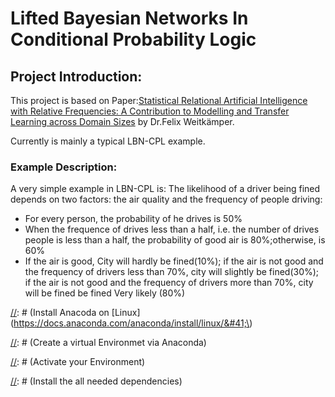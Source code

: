 # Lifted Bayesian Networks In Conditional Probability Logic
## Project Introduction:
This project is based on Paper:[Statistical Relational Artificial Intelligence with Relative Frequencies: A Contribution to Modelling and Transfer Learning across Domain Sizes](https://epub.ub.uni-muenchen.de/76444/) by Dr.Felix Weitkämper.

 Currently is mainly a typical LBN-CPL example.
### Example Description:
A very simple example in LBN-CPL is:
The likelihood of a driver being fined depends on two factors:
the air quality and the  frequency of people driving:
* For every person, the probability of he drives is 50%
* When the frequence of drives less than a half, i.e. the number of drives people is less than a half, the probability of good air is 80%;otherwise, is 60%
* If the air is good, City will hardly be fined(10%); if the air is not good and the frequency of drivers less than 70%, city will slightly be fined(30%); if the air is not good and the frequency of drivers more than 70%, city will be fined be fined Very likely (80%)

[//]: # ()
[//]: # (![]&#40;examples/drive_air_city/formulas_v2.png&#41;)

[//]: # ()
[//]: # ()
[//]: # (#### Domain:)

[//]: # (this example will be in the specify domain, for example:)

[//]: # ()
[//]: # (``Domain: {Paul, James, Alice,...}``)

[//]: # ()
[//]: # (#### GAP:)

[//]: # ()
[//]: # (![]&#40;examples/drive_air_city/GAP.png&#41;)

[//]: # ()
[//]: # (## Project requirements)

[//]: # ()
[//]: # ([Python]&#40;https://www.python.org/downloads/&#41; 3.7 is required to run this project)

[//]: # (### Suggestion: using conda env)

[//]: # (Install Anacoda on [Linux]&#40;https://docs.anaconda.com/anaconda/install/linux/&#41;\)

[//]: # (Install Anaconda on [MacOS]&#40;https://docs.anaconda.com/anaconda/install/mac-os/&#41;)

[//]: # ()
[//]: # (Create a virtual Environmet via Anaconda\)

[//]: # (`conda create -n yourenvname python=3.7 anaconda`)

[//]: # ()
[//]: # (Activate your Environment\)

[//]: # (`source activate yourenvname`)

[//]: # ()
[//]: # (Install the all needed dependencies\)

[//]: # (`pip install -r requirements.txt`)

[//]: # ()
[//]: # (##  Format Definition:)

[//]: # ( ### Domain)

[//]: # ( * use json format, has 3 attribute: name, type and domain.)

[//]: # (    * type currently has `int`, `bool`, `list`.)

[//]: # ( * For example:)

[//]: # (    ```)

[//]: # (    {)

[//]: # (      "nodes": [)

[//]: # (        {)

[//]: # (          "name": "Drives",)

[//]: # (          "type": "int",)

[//]: # (          "domain":"4")

[//]: # (        },)

[//]: # (        {)

[//]: # (          "name": "Air_is_good",)

[//]: # (          "type": "bool",)

[//]: # (          "domain": "[True, False]")

[//]: # (        },)

[//]: # (        {)

[//]: # (          "name": "Fined",)

[//]: # (          "type": "bool",)

[//]: # (          "domain": "[True, False]")

[//]: # (        })

[//]: # (      ])

[//]: # (    })

[//]: # (   ```)

[//]: # ()
[//]: # (###Formula)

[//]: # (  * `<Nodename> ::`means the following formulas is for `<Nodename>`)

[//]: # (  * Between 2 node formulas there are **`blank line`**  for separation.)

[//]: # (  * Probabilistic logic symbol map:)

[//]: # (    * **`!`**: not)

[//]: # (    * **`|| A ||`**:  the frequence of node A)

[//]: # (    * **`&`**: logical AND)

[//]: # (    * **`|`**: logical OR)

[//]: # (    * **`¬`**: logical NOT)

[//]: # (  * **Example**:)

[//]: # (      ```)

[//]: # (        Drives::)

[//]: # (        0.5)

[//]: # (        )
[//]: # (        Air_is_good::)

[//]: # (        ||Drives <= 0.5|| : 0.8)

[//]: # (        ||Drives > 0.5|| : 0.6)

[//]: # (        )
[//]: # (        Fined::)

[//]: # (        Air_is_good : 0.1)

[//]: # (        !Air_is_good & ||Drives >= 0.7|| : 0.8)

[//]: # (        !Air_is_good & ||Drives < 0.7|| : 0.3)

[//]: # (      ```)

[//]: # ()
[//]: # (        )
[//]: # (### Change Formula V_1    )

[//]: # ( * **Example**:)

[//]: # (    * **Formula**)

[//]: # (      ```)

[//]: # (        Drives:: { X : people }    )

[//]: # (        0.5)

[//]: # (        )
[//]: # (        Fined:: {})

[//]: # (        ...)

[//]: # (        )
[//]: # (        attends:: { X : student })

[//]: # (        ||attends&#40;x&#41; >= 0.95|| & ||good_grade&#40;x&#41; >= 0.30|| : 0.95)

[//]: # (        ...)

[//]: # (        )
[//]: # (        friend :: { X : name, Y : name })

[//]: # (        ...)

[//]: # (        )
[//]: # (        Teaches:: { X: Teacher, Y: student })

[//]: # (        )